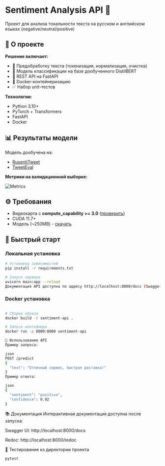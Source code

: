 # Sentiment Analysis API 🌟

Проект для анализа тональности текста на русском и английском языках (negative/neutral/positive)

## 📌 О проекте

**Решение включает:**
- 🧹 Предобработку текста (токенизация, нормализация, очистка)
- 🤖 Модель классификации на базе дообученного DistilBERT
- 🚀 REST API на FastAPI
- 🐳 Docker-контейнеризацию
- ✅ Набор unit-тестов

**Технологии:**
- Python 3.10+
- PyTorch + Transformers
- FastAPI
- Docker

## 📊 Результаты модели

Модель дообучена на:
- [RusentiTweet](https://example.com)
- [TweetEval](https://huggingface.co/datasets/tweet_eval)

**Метрики на валидационной выборке:**

![Metrics](https://github.com/user-attachments/assets/0ef884af-aae2-4c54-af5a-3bc665445121)

## ⚙️ Требования

- Видеокарта с **compute_capability >= 3.0** ([проверить](https://developer.nvidia.com/cuda-gpus))
- CUDA 11.7+
- Модель (~250MB) - [скачать](https://drive.google.com/drive/folders/1-L73ZKS6f0RmWz3H0L7T5GLYXRhSvJRi)

## 🚀 Быстрый старт

### Локальная установка

```bash
# Установка зависимостей
pip install -r requirements.txt

# Запуск сервера
uvicorn main:app --reload
Документация API доступна по адресу http://localhost:8000/docs (Swagger UI)

```
### Docker установка

```bash

# Сборка образа
docker build -t sentiment-api .

# Запуск контейнера
docker run -p 8000:8000 sentiment-api

📡 Использование API
Пример запроса:

json
POST /predict
{
  "text": "Отличный сервис, быстрая доставка!"
}
Пример ответа:

json
{
  "sentiment": "positive",
  "confidence": 0.92
}
```
📚 Документация
Интерактивная документация доступна после запуска:

Swagger UI: http://localhost:8000/docs

Redoc: http://localhost:8000/redoc

🧪 Тестирование из директории проекта
```bash
pytest 
```
